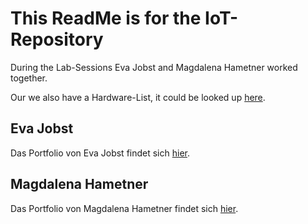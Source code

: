 # This ReadMe is for the IoT-Repository
During the Lab-Sessions Eva Jobst and Magdalena Hametner worked together.

Our we also have a Hardware-List, it could be looked up [here](https://github.com/EvaJobst/IOT_HametnerJobst/blob/master/Documentation/Hardware.md).

## Eva Jobst
Das Portfolio von Eva Jobst findet sich [hier](https://github.com/EvaJobst/IOT_HametnerJobst/blob/master/Jobst_Reports/README.md).

## Magdalena Hametner
Das Portfolio von Magdalena Hametner findet sich [hier](https://github.com/EvaJobst/IOT_HametnerJobst/blob/master/Hametner_Repo/content.md).
